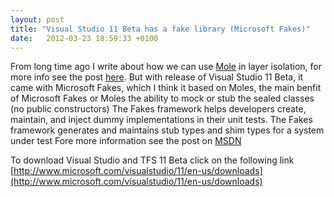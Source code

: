 ```yaml
---
layout: post
title: "Visual Studio 11 Beta has a fake library (Microsoft Fakes)"
date:   2012-03-23 18:59:33 +0100
---
```


From long time ago I write about how we can use
[Mole](http://research.microsoft.com/en-us/projects/moles/ "Microsoft Moles")
in layer isolation, for more info see the post
[here](https://mohamedradwan.com/2011/07/21/how-to-isolate-layers-and-other-library-using-moles-in-unit-testing/ "Using Moles").
But with release of Visual Studio 11 Beta, it came with Microsoft Fakes,
which I think it based on Moles, the main benfit of  Microsoft Fakes or
Moles the ability to mock or stub the sealed classes (no public
constructors) The Fakes framework helps developers create, maintain, and
inject dummy implementations in their unit tests. The Fakes framework
generates and maintains stub types and shim types for a system under
test Fore more information see the post on
[MSDN](http://msdn.microsoft.com/en-us/library/hh549175%28v=vs.110%29.aspx "Microsoft Fakes")

To download Visual Studio and TFS 11 Beta click on the following link
[http://www.microsoft.com/visualstudio/11/en-us/downloads](http://www.microsoft.com/visualstudio/11/en-us/downloads)

